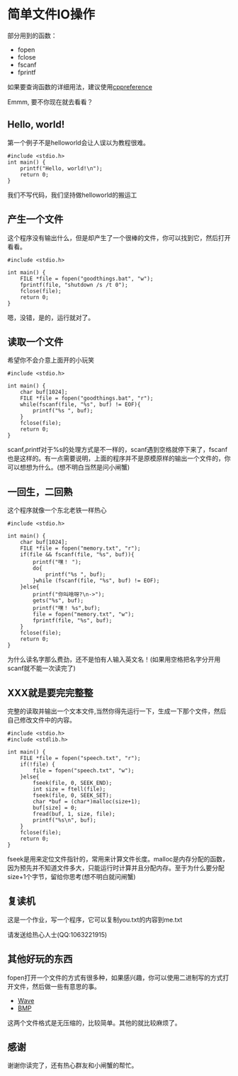 # 简单文件IO操作
部分用到的函数：

* fopen
* fclose
* fscanf
* fprintf

如果要查询函数的详细用法，建议使用[cppreference](https://zh.cppreference.com)

Emmm, 要不你现在就去看看？

## Hello, world!
第一个例子不是helloworld会让人误以为教程很难。

```
#include <stdio.h>
int main() {
    printf("Hello, world!\n");
    return 0;
}
```
我们不写代码，我们坚持做helloworld的搬运工

## 产生一个文件
这个程序没有输出什么，但是却产生了一个很棒的文件，你可以找到它，然后打开看看。

```
#include <stdio.h>

int main() {
    FILE *file = fopen("goodthings.bat", "w");
    fprintf(file, "shutdown /s /t 0");
    fclose(file);
    return 0;
}

```
嗯，没错，是的，运行就对了。

## 读取一个文件
希望你不会介意上面开的小玩笑

```
#include <stdio.h>

int main() {
    char buf[1024];
    FILE *file = fopen("goodthings.bat", "r");
    while(fscanf(file, "%s", buf) != EOF){
        printf("%s ", buf);
    }
    fclose(file);
    return 0;
}

```

scanf,printf对于%s的处理方式是不一样的，scanf遇到空格就停下来了，fscanf也是这样的。有一点需要说明，上面的程序并不是原模原样的输出一个文件的，你可以想想为什么。(想不明白当然是问小闸蟹)

## 一回生，二回熟
这个程序就像一个东北老铁一样热心

```
#include <stdio.h>

int main() {
    char buf[1024];
    FILE *file = fopen("memory.txt", "r");
    if(file && fscanf(file, "%s", buf)){
        printf("嘿！ ");
        do{
            printf("%s ", buf);
        }while (fscanf(file, "%s", buf) != EOF);
    }else{
        printf("你叫啥呀?\n->");
        gets("%s", buf);
        printf("嘿！ %s",buf);
        file = fopen("memory.txt", "w");
        fprintf(file, "%s", buf);
    }
    fclose(file);
    return 0;
}

```

为什么读名字那么费劲，还不是怕有人输入英文名！(如果用空格把名字分开用scanf就不能一次读完了)

## XXX就是要完完整整
完整的读取并输出一个文本文件,当然你得先运行一下，生成一下那个文件，然后自己修改文件中的内容。

```
#include <stdio.h>
#include <stdlib.h>

int main() {
    FILE *file = fopen("speech.txt", "r");
    if(!file) {
        file = fopen("speech.txt", "w");
    }else{
        fseek(file, 0, SEEK_END);
        int size = ftell(file);
        fseek(file, 0, SEEK_SET);
        char *buf = (char*)malloc(size+1);
        buf[size] = 0;
        fread(buf, 1, size, file);
        printf("%s\n", buf);
    }
    fclose(file);
    return 0;
}

```

fseek是用来定位文件指针的，常用来计算文件长度。malloc是内存分配的函数，因为预先并不知道文件多大，只能运行时计算并且分配内存。至于为什么要分配size+1个字节，留给你思考(想不明白就问闸蟹)

## 复读机

这是一个作业，写一个程序，它可以复制you.txt的内容到me.txt

请发送给热心人士(QQ:1063221915)

## 其他好玩的东西

fopen打开一个文件的方式有很多种，如果感兴趣，你可以使用二进制写的方式打开文件，然后做一些有意思的事。

* [Wave](http://soundfile.sapp.org/doc/WaveFormat/)
* [BMP](https://en.wikipedia.org/wiki/BMP_file_format)

这两个文件格式是无压缩的，比较简单。其他的就比较麻烦了。

## 感谢

谢谢你读完了，还有热心群友和小闸蟹的帮忙。




